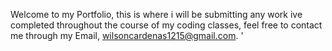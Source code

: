 Welcome to my Portfolio, this is where i will be 
submitting any work ive completed throughout the
course of my coding classes, feel free to contact
me through my Email, wilsoncardenas1215@gmail.com. '



